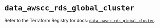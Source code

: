 # `data_awscc_rds_global_cluster`

Refer to the Terraform Registry for docs: [`data_awscc_rds_global_cluster`](https://registry.terraform.io/providers/hashicorp/awscc/0.70.0/docs/data-sources/rds_global_cluster).
